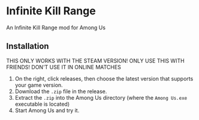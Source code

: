 # Infinite Kill Range
An Infinite Kill Range mod for Among Us

## Installation
THIS ONLY WORKS WITH THE STEAM VERSION! ONLY USE THIS WITH FRIENDS! DON'T USE IT IN ONLINE MATCHES
1. On the right, click releases, then choose the latest version that supports your game version.
2. Download the  `.zip` file in the release.
3. Extract the `.zip` into the Among Us directory (where the `Among Us.exe` executable is located)
6. Start Among Us and try it.
